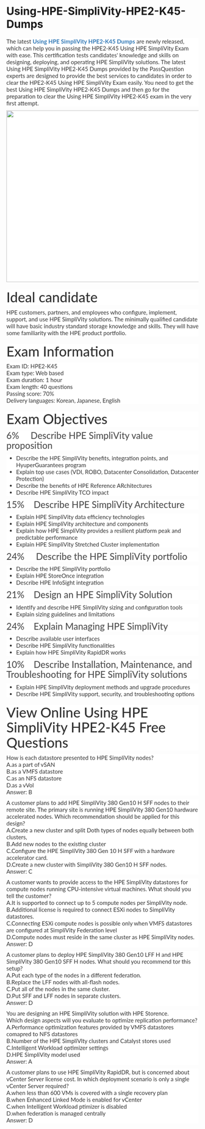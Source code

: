 # Using-HPE-SimpliVity-HPE2-K45-Dumps
<p>
	<p style="box-sizing:border-box;margin-top:0px;margin-bottom:10px;color:#333333;font-family:Lato;font-size:15px;white-space:normal;background-color:#FFFFFF;">
		The latest&nbsp;<span style="box-sizing:border-box;font-weight:700;"><a href="https://www.passquestion.com/hpe2-k45.html" style="box-sizing:border-box;background-color:transparent;color:#337AB7;text-decoration-line:none;">Using HPE SimpliVity HPE2-K45 Dumps</a></span>&nbsp;are newly released, which can help you in passing the HPE2-K45 Using HPE SimpliVity Exam with ease. This certification tests candidates' knowledge and skills on designing, deploying, and operating HPE SimpliVity solutions. The latest Using HPE SimpliVity HPE2-K45 Dumps provided by the PassQuestion experts are designed to provide the best services to candidates in order to clear the HPE2-K45 Using HPE SimpliVity Exam easily. You need to get the best Using HPE SimpliVity HPE2-K45 Dumps and then go for the preparation to clear the Using HPE SimpliVity HPE2-K45 exam in the very first attempt.
	</p>
	<p style="box-sizing:border-box;margin-top:0px;margin-bottom:10px;color:#333333;font-family:Lato;font-size:15px;white-space:normal;background-color:#FFFFFF;">
		<img alt="" src="https://www.passquestion.com/uploads/pqcom/images/20221004/e019a2f57c5a7540f35ff39ef55a0fbe.png" style="box-sizing:border-box;vertical-align:middle;max-width:100%;height:450px;width:600px;" />
	</p>
	<h1 style="box-sizing:border-box;margin:20px 0px 10px;font-size:36px;font-family:Lato;font-weight:500;line-height:1.1;color:#333333;white-space:normal;background-color:#FFFFFF;">
		Ideal candidate
	</h1>
	<p style="box-sizing:border-box;margin-top:0px;margin-bottom:10px;color:#333333;font-family:Lato;font-size:15px;white-space:normal;background-color:#FFFFFF;">
		HPE customers, partners, and employees who configure, implement, support, and use HPE SimpliVity solutions. The minimally qualified candidate will have basic industry standard storage knowledge and skills. They will have some familiarity with the HPE product portfolio.
	</p>
	<h1 style="box-sizing:border-box;margin:20px 0px 10px;font-size:36px;font-family:Lato;font-weight:500;line-height:1.1;color:#333333;white-space:normal;background-color:#FFFFFF;">
		Exam Information
	</h1>
	<p style="box-sizing:border-box;margin-top:0px;margin-bottom:10px;color:#333333;font-family:Lato;font-size:15px;white-space:normal;background-color:#FFFFFF;">
		Exam ID: HPE2-K45<br style="box-sizing:border-box;" />
Exam type: Web based<br style="box-sizing:border-box;" />
Exam duration: 1 hour<br style="box-sizing:border-box;" />
Exam length: 40 questions<br style="box-sizing:border-box;" />
Passing score: 70%<br style="box-sizing:border-box;" />
Delivery languages: Korean, Japanese, English
	</p>
	<h1 style="box-sizing:border-box;margin:20px 0px 10px;font-size:36px;font-family:Lato;font-weight:500;line-height:1.1;color:#333333;white-space:normal;background-color:#FFFFFF;">
		Exam Objectives
	</h1>
	<h3 style="box-sizing:border-box;font-family:Lato;font-weight:500;line-height:1.1;color:#505050;margin-top:0px;margin-bottom:10px;font-size:24px;white-space:normal;background-color:#FFFFFF;">
		6% &nbsp; &nbsp; Describe HPE SimpliVity value proposition
	</h3>
	<ul style="box-sizing:border-box;margin-top:0px;margin-bottom:10px;color:#333333;font-family:Lato;font-size:15px;white-space:normal;background-color:#FFFFFF;">
		<li style="box-sizing:border-box;">
			Describe the HPE SimpliVity benefits, integration points, and HyuperGuarantees program
		</li>
		<li style="box-sizing:border-box;">
			Explain top use cases (VDI, ROBO, Datacenter Consolidation, Datacenter Protection)
		</li>
		<li style="box-sizing:border-box;">
			Describe the benefits of HPE Reference ARchitectures
		</li>
		<li style="box-sizing:border-box;">
			Describe HPE SimpliVity TCO impact
		</li>
	</ul>
	<h3 style="box-sizing:border-box;font-family:Lato;font-weight:500;line-height:1.1;color:#505050;margin-top:0px;margin-bottom:10px;font-size:24px;white-space:normal;background-color:#FFFFFF;">
		15% &nbsp; &nbsp;Describe HPE SimpliVity Architecture
	</h3>
	<ul style="box-sizing:border-box;margin-top:0px;margin-bottom:10px;color:#333333;font-family:Lato;font-size:15px;white-space:normal;background-color:#FFFFFF;">
		<li style="box-sizing:border-box;">
			Explain HPE SimpliVity data efficiency technologies
		</li>
		<li style="box-sizing:border-box;">
			Explain HPE SimpliVity architecture and components
		</li>
		<li style="box-sizing:border-box;">
			Explain how HPE SimpliVity provides a resilient platform peak and predictable performance
		</li>
		<li style="box-sizing:border-box;">
			Explain HPE SimpliVity Stretched Cluster implementation
		</li>
	</ul>
	<h3 style="box-sizing:border-box;font-family:Lato;font-weight:500;line-height:1.1;color:#505050;margin-top:0px;margin-bottom:10px;font-size:24px;white-space:normal;background-color:#FFFFFF;">
		24% &nbsp; &nbsp; Describe the HPE SimpliVity portfolio
	</h3>
	<ul style="box-sizing:border-box;margin-top:0px;margin-bottom:10px;color:#333333;font-family:Lato;font-size:15px;white-space:normal;background-color:#FFFFFF;">
		<li style="box-sizing:border-box;">
			Describe the HPE SimpliVity portfolio
		</li>
		<li style="box-sizing:border-box;">
			Explain HPE StoreOnce integration
		</li>
		<li style="box-sizing:border-box;">
			Describe HPE InfoSight integration
		</li>
	</ul>
	<h3 style="box-sizing:border-box;font-family:Lato;font-weight:500;line-height:1.1;color:#505050;margin-top:0px;margin-bottom:10px;font-size:24px;white-space:normal;background-color:#FFFFFF;">
		21% &nbsp; &nbsp;Design an HPE SimpliVity Solution
	</h3>
	<ul style="box-sizing:border-box;margin-top:0px;margin-bottom:10px;color:#333333;font-family:Lato;font-size:15px;white-space:normal;background-color:#FFFFFF;">
		<li style="box-sizing:border-box;">
			Identify and describe HPE SimpliVity sizing and configuration tools
		</li>
		<li style="box-sizing:border-box;">
			Explain sizing guidelines and limitations
		</li>
	</ul>
	<h3 style="box-sizing:border-box;font-family:Lato;font-weight:500;line-height:1.1;color:#505050;margin-top:0px;margin-bottom:10px;font-size:24px;white-space:normal;background-color:#FFFFFF;">
		24% &nbsp; &nbsp;Explain Managing HPE SimpliVity
	</h3>
	<ul style="box-sizing:border-box;margin-top:0px;margin-bottom:10px;color:#333333;font-family:Lato;font-size:15px;white-space:normal;background-color:#FFFFFF;">
		<li style="box-sizing:border-box;">
			Describe available user interfaces
		</li>
		<li style="box-sizing:border-box;">
			Describe HPE SimpliVity functionalities
		</li>
		<li style="box-sizing:border-box;">
			Explain how HPE SimpliVity RapidDR works
		</li>
	</ul>
	<h3 style="box-sizing:border-box;font-family:Lato;font-weight:500;line-height:1.1;color:#505050;margin-top:0px;margin-bottom:10px;font-size:24px;white-space:normal;background-color:#FFFFFF;">
		10% &nbsp; &nbsp;Describe Installation, Maintenance, and Troubleshooting for HPE SimpliVity solutions
	</h3>
	<ul style="box-sizing:border-box;margin-top:0px;margin-bottom:10px;color:#333333;font-family:Lato;font-size:15px;white-space:normal;background-color:#FFFFFF;">
		<li style="box-sizing:border-box;">
			Explain HPE SimpliVity deployment methods and upgrade procedures
		</li>
		<li style="box-sizing:border-box;">
			Describe HPE SimpliVity support, security, and troubleshooting options
		</li>
	</ul>
	<h1 style="box-sizing:border-box;margin:20px 0px 10px;font-size:36px;font-family:Lato;font-weight:500;line-height:1.1;color:#333333;white-space:normal;background-color:#FFFFFF;">
		View Online Using HPE SimpliVity HPE2-K45 Free Questions
	</h1>
	<p style="box-sizing:border-box;margin-top:0px;margin-bottom:10px;color:#333333;font-family:Lato;font-size:15px;white-space:normal;background-color:#FFFFFF;">
		How is each datastore presented to HPE SimpliVity nodes?<br style="box-sizing:border-box;" />
A.as a part of vSAN<br style="box-sizing:border-box;" />
B.as a VMFS datastore<br style="box-sizing:border-box;" />
C.as an NFS datastore<br style="box-sizing:border-box;" />
D.as a vVol<br style="box-sizing:border-box;" />
Answer: B
	</p>
	<p style="box-sizing:border-box;margin-top:0px;margin-bottom:10px;color:#333333;font-family:Lato;font-size:15px;white-space:normal;background-color:#FFFFFF;">
		A customer plans to add HPE SimpliVity 380 Gen10 H SFF nodes to their remote site. The primary site is running HPE SimpliVity 380 Gen10 hardware accelerated nodes. Which recommendation should be applied for this design?<br style="box-sizing:border-box;" />
A.Create a new cluster and split Doth types of nodes equally between both clusters,<br style="box-sizing:border-box;" />
B.Add new nodes to the existing cluster<br style="box-sizing:border-box;" />
C.Configure the HPE SimpliVity 380 Gen 10 H SFF with a hardware accelerator card.<br style="box-sizing:border-box;" />
D.Create a new cluster with SimpliVity 380 Gen10 H SFF nodes.<br style="box-sizing:border-box;" />
Answer: C
	</p>
	<p style="box-sizing:border-box;margin-top:0px;margin-bottom:10px;color:#333333;font-family:Lato;font-size:15px;white-space:normal;background-color:#FFFFFF;">
		A customer wants to provide access to the HPE SimpliVity datastores for compute nodes running CPU-intensive virtual machines. What should you tell the customer?<br style="box-sizing:border-box;" />
A.It is supported to connect up to 5 compute nodes per SimpliVity node.<br style="box-sizing:border-box;" />
B.Additional license is required to connect ESXi nodes to SimpliVity datastores.<br style="box-sizing:border-box;" />
C.Connecting ESXi compute nodes is possible only when VMFS datastores are configured at SimpliVity Federation level<br style="box-sizing:border-box;" />
D.Compute nodes must reside in the same cluster as HPE SimpliVity nodes.<br style="box-sizing:border-box;" />
Answer: D
	</p>
	<p style="box-sizing:border-box;margin-top:0px;margin-bottom:10px;color:#333333;font-family:Lato;font-size:15px;white-space:normal;background-color:#FFFFFF;">
		A customer plans to deploy HPE SimpliVity 380 Gen10 LFF H and HPE SimpliVity 380 Gen10 SFF H nodes. What should you recommend tor this setup?<br style="box-sizing:border-box;" />
A.Put each type of the nodes in a different federation.<br style="box-sizing:border-box;" />
B.Replace the LFF nodes with all-flash nodes.<br style="box-sizing:border-box;" />
C.Put all of the nodes in the same cluster.<br style="box-sizing:border-box;" />
D.Put SFF and LFF nodes in separate clusters.<br style="box-sizing:border-box;" />
Answer: D
	</p>
	<p style="box-sizing:border-box;margin-top:0px;margin-bottom:10px;color:#333333;font-family:Lato;font-size:15px;white-space:normal;background-color:#FFFFFF;">
		You are designing an HPE SimpliVity solution with HPE Storence.<br style="box-sizing:border-box;" />
Which design aspects will you evaluate to optimize replication performance?<br style="box-sizing:border-box;" />
A.Performance optimization features provided by VMFS datastores comapred to NFS datastores<br style="box-sizing:border-box;" />
B.Number of the HPE SimpliVlty clusters and Catalyst stores used<br style="box-sizing:border-box;" />
C.Intelligent Workload optimizer settings<br style="box-sizing:border-box;" />
D.HPE SimpliVity model used<br style="box-sizing:border-box;" />
Answer: A
	</p>
	<p style="box-sizing:border-box;margin-top:0px;margin-bottom:10px;color:#333333;font-family:Lato;font-size:15px;white-space:normal;background-color:#FFFFFF;">
		A customer plans to use HPE SimpliVity RapidDR, but is concerned about vCenter Server license cost. In which deployment scenario is only a single vCenter Server required?<br style="box-sizing:border-box;" />
A.when less than 600 VMs is covered with a single recovery plan<br style="box-sizing:border-box;" />
B.when Enhanced Linked Mode is enabled for vCenter<br style="box-sizing:border-box;" />
C.when Intelligent Workload ptimizer is disabled<br style="box-sizing:border-box;" />
D.when federation is managed centrally<br style="box-sizing:border-box;" />
Answer: D
	</p>
</p>
<p>
	<span style="white-space:normal;"></span> 
</p>
